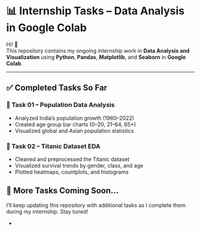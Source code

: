 # 📊 Internship Tasks – Data Analysis in Google Colab

Hi! 👋  
This repository contains my ongoing internship work in **Data Analysis and Visualization** using **Python**, **Pandas**, **Matplotlib**, and **Seaborn** in **Google Colab**.

---

## ✅ Completed Tasks So Far

### 🔹 Task 01 – Population Data Analysis
- Analyzed India’s population growth (1960–2022)
- Created age group bar charts (0–20, 21–64, 65+)
- Visualized global and Asian population statistics

### 🔹 Task 02 – Titanic Dataset EDA
- Cleaned and preprocessed the Titanic dataset
- Visualized survival trends by gender, class, and age
- Plotted heatmaps, countplots, and histograms


## 🚧 More Tasks Coming Soon...

I’ll keep updating this repository with additional tasks as I complete them during my internship. Stay tuned!

- 

